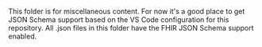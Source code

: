 This folder is for miscellaneous content. For now it's a good place to get JSON Schema support based on the VS Code configuration for this repository. All .json files in this folder have the FHIR JSON Schema support enabled.